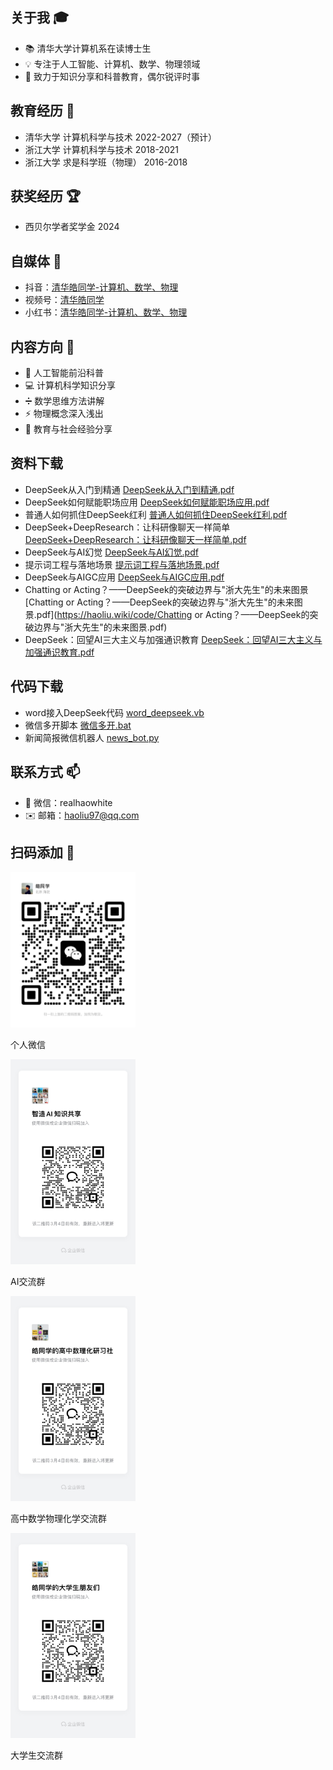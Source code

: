 ## 关于我 🎓
- 📚 清华大学计算机系在读博士生
- 💡 专注于人工智能、计算机、数学、物理领域
- 🎯 致力于知识分享和科普教育，偶尔锐评时事

## 教育经历 🏫
- 清华大学 计算机科学与技术 2022-2027（预计）
- 浙江大学 计算机科学与技术 2018-2021
- 浙江大学 求是科学班（物理） 2016-2018

<!-- ## 学术成果 📚
[1]Bo Zou, Shaofeng Wang, **Hao Liu**, Gaoyue Sun, Yajie Wang, Feifei Zuo, Chengbin Quan, Youjian Zhao. (2024). Teeth-SEG: An Efficient Instance Segmentation Framework for Orthodontic Treatment based on Anthropic Prior Knowledge. In Proceedings of the 2024 IEEE/CVF Conference on Computer Vision and Pattern Recognition (CVPR). IEEE. -->

## 获奖经历 🏆
- 西贝尔学者奖学金 2024

## 自媒体 📱
- 抖音：[清华皓同学-计算机、数学、物理]( https://v.douyin.com/ifns6NNT/)
- 视频号：[清华皓同学](https://weixin.qq.com/sph/ASx4PUJs7)
- 小红书：[清华皓同学-计算机、数学、物理](https://www.xiaohongshu.com/user/profile/645b3416000000001002738a)

## 内容方向 🌟
- 🤖 人工智能前沿科普
- 💻 计算机科学知识分享
- ➗ 数学思维方法讲解
- ⚡ 物理概念深入浅出
- 📝 教育与社会经验分享

## 资料下载
- DeepSeek从入门到精通 [DeepSeek从入门到精通.pdf](https://haoliu.wiki/code/DeepSeek从入门到精通.pdf)
- DeepSeek如何赋能职场应用 [DeepSeek如何赋能职场应用.pdf](https://haoliu.wiki/code/DeepSeek如何赋能职场应用.pdf)
- 普通人如何抓住DeepSeek红利 [普通人如何抓住DeepSeek红利.pdf](https://haoliu.wiki/code/普通人如何抓住DeepSeek红利.pdf)
- DeepSeek+DeepResearch：让科研像聊天一样简单 [DeepSeek+DeepResearch：让科研像聊天一样简单.pdf](https://haoliu.wiki/code/DeepSeek+DeepResearch：让科研像聊天一样简单.pdf)
- DeepSeek与AI幻觉 [DeepSeek与AI幻觉.pdf](https://haoliu.wiki/code/DeepSeek与AI幻觉.pdf)
- 提示词工程与落地场景 [提示词工程与落地场景.pdf](https://haoliu.wiki/code/提示词工程与落地场景.pdf)
- DeepSeek与AIGC应用 [DeepSeek与AIGC应用.pdf](https://haoliu.wiki/code/DeepSeek与AIGC应用.pdf)
- Chatting or Acting？——DeepSeek的突破边界与"浙大先生"的未来图景 [Chatting or Acting？——DeepSeek的突破边界与"浙大先生"的未来图景.pdf](https://haoliu.wiki/code/Chatting or Acting？——DeepSeek的突破边界与"浙大先生"的未来图景.pdf)
- DeepSeek：回望AI三大主义与加强通识教育 [DeepSeek：回望AI三大主义与加强通识教育.pdf](https://haoliu.wiki/code/DeepSeek：回望AI三大主义与加强通识教育.pdf)

## 代码下载
- word接入DeepSeek代码 [word_deepseek.vb](https://haoliu.wiki/code/word_deepseek.vb)
- 微信多开脚本 [微信多开.bat](https://haoliu.wiki/code/微信多开.bat)
- 新闻简报微信机器人 [news_bot.py](https://haoliu.wiki/code/news_bot.py)

## 联系方式 📫
- 💬 微信：realhaowhite
- ✉️ 邮箱：haoliu97@qq.com

## 扫码添加 📱
<div class="qr-container">
  <div class="qr-item">
    <img src="微信二维码.jpg" width="200" alt="微信">
    <p>个人微信</p>
  </div>
  <div class="qr-item">
    <img src="人工智能群二维码.jpg" width="200" alt="AI交流群">
    <p>AI交流群</p>
  </div>
  <div class="qr-item">
    <img src="皓同学的高中数理化研习社.jpg" width="200" alt="高中数学物理化学交流群">
    <p>高中数学物理化学交流群</p>
  </div>
    <div class="qr-item">
    <img src="大学生群二维码.jpg" width="200" alt="大学生交流群">
    <p>大学生交流群</p>
  </div>
</div>
